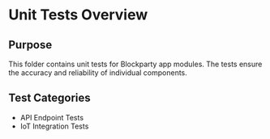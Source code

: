 
# Unit Tests Overview

## Purpose
This folder contains unit tests for Blockparty app modules. The tests ensure the accuracy and reliability of individual components.

## Test Categories
- API Endpoint Tests
- IoT Integration Tests
    